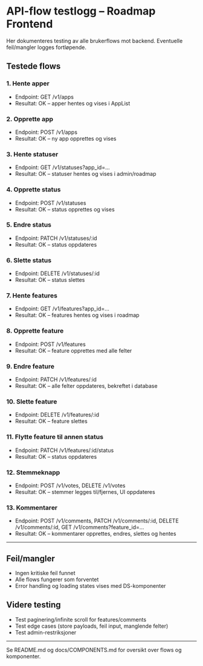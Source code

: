 # API-flow testlogg – Roadmap Frontend

Her dokumenteres testing av alle brukerflows mot backend. Eventuelle feil/mangler logges fortløpende.

## Testede flows

### 1. Hente apper
- Endpoint: GET /v1/apps
- Resultat: OK – apper hentes og vises i AppList

### 2. Opprette app
- Endpoint: POST /v1/apps
- Resultat: OK – ny app opprettes og vises

### 3. Hente statuser
- Endpoint: GET /v1/statuses?app_id=...
- Resultat: OK – statuser hentes og vises i admin/roadmap

### 4. Opprette status
- Endpoint: POST /v1/statuses
- Resultat: OK – status opprettes og vises

### 5. Endre status
- Endpoint: PATCH /v1/statuses/:id
- Resultat: OK – status oppdateres

### 6. Slette status
- Endpoint: DELETE /v1/statuses/:id
- Resultat: OK – status slettes

### 7. Hente features
- Endpoint: GET /v1/features?app_id=...
- Resultat: OK – features hentes og vises i roadmap

### 8. Opprette feature
- Endpoint: POST /v1/features
- Resultat: OK – feature opprettes med alle felter

### 9. Endre feature
- Endpoint: PATCH /v1/features/:id
- Resultat: OK – alle felter oppdateres, bekreftet i database

### 10. Slette feature
- Endpoint: DELETE /v1/features/:id
- Resultat: OK – feature slettes

### 11. Flytte feature til annen status
- Endpoint: PATCH /v1/features/:id/status
- Resultat: OK – status oppdateres

### 12. Stemmeknapp
- Endpoint: POST /v1/votes, DELETE /v1/votes
- Resultat: OK – stemmer legges til/fjernes, UI oppdateres

### 13. Kommentarer
- Endpoint: POST /v1/comments, PATCH /v1/comments/:id, DELETE /v1/comments/:id, GET /v1/comments?feature_id=...
- Resultat: OK – kommentarer opprettes, endres, slettes og hentes

---

## Feil/mangler
- Ingen kritiske feil funnet
- Alle flows fungerer som forventet
- Error handling og loading states vises med DS-komponenter

## Videre testing
- Test paginering/infinite scroll for features/comments
- Test edge cases (store payloads, feil input, manglende felter)
- Test admin-restriksjoner

---
Se README.md og docs/COMPONENTS.md for oversikt over flows og komponenter.
